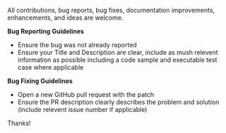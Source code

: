 All contributions, bug reports, bug fixes, documentation improvements, enhancements, and ideas are welcome.

**Bug Reporting Guidelines**
- Ensure the bug was not already reported
- Ensure your Title and Description are clear, include as mush relevent information as possible including a code sample and executable test case where applicable

**Bug Fixing Guidelines**
- Open a new GitHub pull request with the patch
- Ensure the PR description clearly describes the problem and solution (include relevent issue number if applicable)

Thanks!
